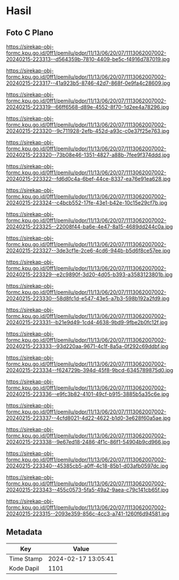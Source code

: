# Hasil

## Foto C Plano

https://sirekap-obj-formc.kpu.go.id/0ff1/pemilu/pdpr/11/13/06/20/07/1113062007002-20240215-223313--d564359b-7810-4409-be5c-f4916d787019.jpg

https://sirekap-obj-formc.kpu.go.id/0ff1/pemilu/pdpr/11/13/06/20/07/1113062007002-20240215-223317--41a923b5-8746-42d7-868f-0e9fa4c28609.jpg

https://sirekap-obj-formc.kpu.go.id/0ff1/pemilu/pdpr/11/13/06/20/07/1113062007002-20240215-223319--66ff6568-d89e-4552-8f70-1d2ee4a78296.jpg

https://sirekap-obj-formc.kpu.go.id/0ff1/pemilu/pdpr/11/13/06/20/07/1113062007002-20240215-223320--9c711928-2efb-452d-a93c-c0e37f25e763.jpg

https://sirekap-obj-formc.kpu.go.id/0ff1/pemilu/pdpr/11/13/06/20/07/1113062007002-20240215-223320--73b08e46-1351-4827-a88b-7fee9f374ddd.jpg

https://sirekap-obj-formc.kpu.go.id/0ff1/pemilu/pdpr/11/13/06/20/07/1113062007002-20240215-223322--fd6d0c4a-6bef-44ce-8337-ea76e91ea628.jpg

https://sirekap-obj-formc.kpu.go.id/0ff1/pemilu/pdpr/11/13/06/20/07/1113062007002-20240215-223324--c4bcb552-17fe-43e1-b42e-10c15e29cf7b.jpg

https://sirekap-obj-formc.kpu.go.id/0ff1/pemilu/pdpr/11/13/06/20/07/1113062007002-20240215-223325--22008f44-ba6e-4e47-8a15-4689dd244c0a.jpg

https://sirekap-obj-formc.kpu.go.id/0ff1/pemilu/pdpr/11/13/06/20/07/1113062007002-20240215-223327--3de3cf1e-2ce6-4cd6-944b-b5d6f8ce57ee.jpg

https://sirekap-obj-formc.kpu.go.id/0ff1/pemilu/pdpr/11/13/06/20/07/1113062007002-20240215-223329--e2c9890f-3d20-4d05-b393-a3583123801b.jpg

https://sirekap-obj-formc.kpu.go.id/0ff1/pemilu/pdpr/11/13/06/20/07/1113062007002-20240215-223330--58d8fc1d-e547-43e5-a7b3-598b192a2fd9.jpg

https://sirekap-obj-formc.kpu.go.id/0ff1/pemilu/pdpr/11/13/06/20/07/1113062007002-20240215-223331--b21e9d49-1cd4-4638-9bd9-9fbe2b0fc12f.jpg

https://sirekap-obj-formc.kpu.go.id/0ff1/pemilu/pdpr/11/13/06/20/07/1113062007002-20240215-223333--93d220aa-9671-4c1f-8a5a-0f292c69ddbf.jpg

https://sirekap-obj-formc.kpu.go.id/0ff1/pemilu/pdpr/11/13/06/20/07/1113062007002-20240215-223334--f624729b-394d-45f8-9bcd-6345789875d0.jpg

https://sirekap-obj-formc.kpu.go.id/0ff1/pemilu/pdpr/11/13/06/20/07/1113062007002-20240215-223336--e9fc3b82-4101-49cf-b915-3885b5a35c6e.jpg

https://sirekap-obj-formc.kpu.go.id/0ff1/pemilu/pdpr/11/13/06/20/07/1113062007002-20240215-223337--4cfd8021-4d22-4622-b1d0-3e628f60a5ae.jpg

https://sirekap-obj-formc.kpu.go.id/0ff1/pemilu/pdpr/11/13/06/20/07/1113062007002-20240215-223338--9e67ed18-2486-4f1c-86f1-54904b9cd966.jpg

https://sirekap-obj-formc.kpu.go.id/0ff1/pemilu/pdpr/11/13/06/20/07/1113062007002-20240215-223340--45385cb5-a0ff-4c18-85b1-d03afb0597dc.jpg

https://sirekap-obj-formc.kpu.go.id/0ff1/pemilu/pdpr/11/13/06/20/07/1113062007002-20240215-223343--455c0573-5fa5-49a2-9aea-c79c141cb65f.jpg

https://sirekap-obj-formc.kpu.go.id/0ff1/pemilu/pdpr/11/13/06/20/07/1113062007002-20240215-223315--2093e359-856c-4cc3-a741-1260f6d94581.jpg


## Metadata

| Key        | Value               |
| ---------- | ------------------- |
| Time Stamp | 2024-02-17 13:05:41 |
| Kode Dapil | 1101                |



